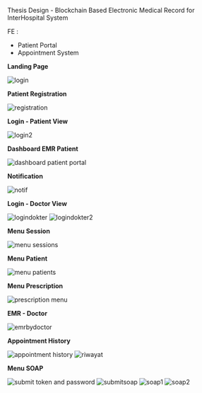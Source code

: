 Thesis Design - Blockchain Based Electronic Medical Record for InterHospital System

FE :
- Patient Portal
- Appointment System

**Landing Page**

![login](https://github.com/user-attachments/assets/28535de5-1093-4741-8fbf-34b635416140)

**Patient Registration**

![registration](https://github.com/user-attachments/assets/0aee22b3-a9f0-4f3b-95dd-1ccd90abeae2)

**Login - Patient View**

![login2](https://github.com/user-attachments/assets/f857ff41-a94f-48e2-b229-9885705b4e91)

**Dashboard EMR Patient**

![dashboard patient portal](https://github.com/user-attachments/assets/313ba73a-668a-42f1-b167-77d83f1cf899)

**Notification**

![notif](https://github.com/user-attachments/assets/34ce93a0-e6a5-4866-8d53-94b07e900cb4)

**Login - Doctor View**

![logindokter](https://github.com/user-attachments/assets/a1dfb5fc-89fc-4133-93d3-3000b207d3fa)
![logindokter2](https://github.com/user-attachments/assets/7c2b9001-088f-4c04-b301-16e776afa094)

**Menu Session**

![menu sessions](https://github.com/user-attachments/assets/2bc9b602-7218-429d-a2b0-d1bc894a1dcf)

**Menu Patient**

![menu patients](https://github.com/user-attachments/assets/81b73d0c-c34d-4e36-8e12-54f2499a7d0e)

**Menu Prescription**

![prescription menu](https://github.com/user-attachments/assets/a45bc4fa-1a14-4d92-893a-448f50256463)

**EMR - Doctor**

![emrbydoctor](https://github.com/user-attachments/assets/82a0144f-c36b-4c67-8f38-3d6f5e7dfdec)

**Appointment History**

![appointment history](https://github.com/user-attachments/assets/ce4935c2-2f57-4c7b-9dcf-a1115d18e20d)
![riwayat](https://github.com/user-attachments/assets/72551c50-f819-44ac-be9f-be396c4b67c8)

**Menu SOAP**

![submit token and password](https://github.com/user-attachments/assets/69c3eabf-3cfe-4da7-9cec-6db0b3adc74f)
![submitsoap](https://github.com/user-attachments/assets/68041672-d336-4fe9-b726-c2201212f8fe)
![soap1](https://github.com/user-attachments/assets/88b2d3b0-ac88-45a7-ac41-e239eef31875)
![soap2](https://github.com/user-attachments/assets/5b5e012c-ae39-4b46-85ff-a0548d55234d)

